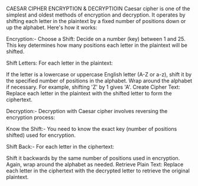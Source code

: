CAESAR CIPHER ENCRYPTION & DECRYPTIOIN
Caesar cipher is one of the simplest and oldest methods of encryption and decryption. It operates by shifting each letter in the plaintext by a fixed number of positions down or up the alphabet. Here's how it works:

Encryption:-
Choose a Shift: Decide on a number (key) between 1 and 25. This key determines how many positions each letter in the plaintext will be shifted.

Shift Letters: For each letter in the plaintext:

If the letter is a lowercase or uppercase English letter (A-Z or a-z), shift it by the specified number of positions in the alphabet. Wrap around the alphabet if necessary. For example, shifting 'Z' by 1 gives 'A'. Create Cipher Text: Replace each letter in the plaintext with the shifted letter to form the ciphertext.

Decryption:-
Decryption with Caesar cipher involves reversing the encryption process:

Know the Shift:- You need to know the exact key (number of positions shifted) used for encryption.

Shift Back:- For each letter in the ciphertext:

Shift it backwards by the same number of positions used in encryption. Again, wrap around the alphabet as needed. Retrieve Plain Text: Replace each letter in the ciphertext with the decrypted letter to retrieve the original plaintext.
